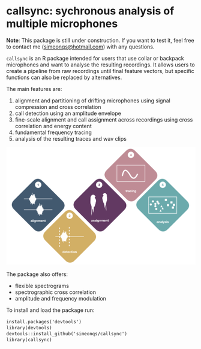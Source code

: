 # callsync: sychronous analysis of multiple microphones

**Note**: This package is still under construction. If you want to test it, feel free to contact me (<simeonqs@hotmail.com>) with any questions. 

`callsync` is an R package intended for users that use collar or backpack microphones and want to analyse the resulting recordings. It allows users to create a pipeline from raw recordings until final feature vectors, but specific functions can also be replaced by alternatives. 

The main features are:

1. alignment and partitioning of drifting microphones using signal compression and cross correlation
2. call detection using an amplitude envelope
3. fine-scale alignment and call assignment across recordings using cross correlation and energy content
4. fundamental frequency tracing
5. analysis of the resulting traces and wav clips

![*Flowchart for the `callsync` package.*](flowchart.png)

The package also offers:

- flexible spectrograms
- spectrographic cross correlation
- amplitude and frequency modulation

To install and load the package run:

```
install.packages('devtools')
library(devtools)
devtools::install_github('simeonqs/callsync')
library(callsync)
```

